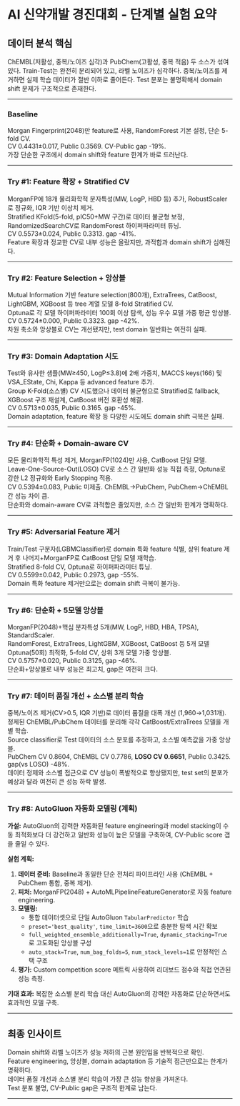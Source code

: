 # AI 신약개발 경진대회 - 단계별 실험 요약

## 데이터 분석 핵심
ChEMBL(저활성, 중복/노이즈 심각)과 PubChem(고활성, 중복 적음) 두 소스가 섞여 있다. Train-Test는 완전히 분리되어 있고, 라벨 노이즈가 심각하다. 중복/노이즈를 제거하면 실제 학습 데이터가 절반 이하로 줄어든다. Test 분포는 불명확해서 domain shift 문제가 구조적으로 존재한다.

---

### Baseline
Morgan Fingerprint(2048)만 feature로 사용, RandomForest 기본 설정, 단순 5-fold CV.  
CV 0.4431±0.017, Public 0.3569. CV-Public gap -19%.  
가장 단순한 구조에서 domain shift와 feature 한계가 바로 드러난다.

---

### Try #1: Feature 확장 + Stratified CV
MorganFP에 18개 물리화학적 분자특성(MW, LogP, HBD 등) 추가, RobustScaler로 정규화, IQR 기반 이상치 제거.  
Stratified KFold(5-fold, pIC50+MW 구간)로 데이터 불균형 보정, RandomizedSearchCV로 RandomForest 하이퍼파라미터 튜닝.  
CV 0.5573±0.024, Public 0.3313. gap -41%.  
Feature 확장과 정교한 CV로 내부 성능은 올랐지만, 과적합과 domain shift가 심해진다.

---

### Try #2: Feature Selection + 앙상블
Mutual Information 기반 feature selection(800개), ExtraTrees, CatBoost, LightGBM, XGBoost 등 tree 계열 모델 8-fold Stratified CV.  
Optuna로 각 모델 하이퍼파라미터 100회 이상 탐색, 성능 우수 모델 가중 평균 앙상블.  
CV 0.5724±0.000, Public 0.3323. gap -42%.  
차원 축소와 앙상블로 CV는 개선됐지만, test domain 일반화는 여전히 실패.

---

### Try #3: Domain Adaptation 시도
Test와 유사한 샘플(MW≥450, LogP≤3.8)에 2배 가중치, MACCS keys(166) 및 VSA_EState, Chi, Kappa 등 advanced feature 추가.  
Group K-Fold(소스별) CV 시도했으나 데이터 불균형으로 Stratified로 fallback, XGBoost 구조 재설계, CatBoost 버전 호환성 해결.  
CV 0.5713±0.035, Public 0.3165. gap -45%.  
Domain adaptation, feature 확장 등 다양한 시도에도 domain shift 극복은 실패.

---

### Try #4: 단순화 + Domain-aware CV
모든 물리화학적 특성 제거, MorganFP(1024)만 사용, CatBoost 단일 모델.  
Leave-One-Source-Out(LOSO) CV로 소스 간 일반화 성능 직접 측정, Optuna로 강한 L2 정규화와 Early Stopping 적용.  
CV 0.5394±0.083, Public 미제출. ChEMBL→PubChem, PubChem→ChEMBL 간 성능 차이 큼.  
단순화와 domain-aware CV로 과적합은 줄었지만, 소스 간 일반화 한계가 명확하다.

---

### Try #5: Adversarial Feature 제거
Train/Test 구분자(LGBMClassifier)로 domain 특화 feature 식별, 상위 feature 제거 후 나머지+MorganFP로 CatBoost 단일 모델 재학습.  
Stratified 8-fold CV, Optuna로 하이퍼파라미터 튜닝.  
CV 0.5599±0.042, Public 0.2973, gap -55%.  
Domain 특화 feature 제거만으로는 domain shift 극복이 불가능.

---

### Try #6: 단순화 + 5모델 앙상블
MorganFP(2048)+핵심 분자특성 5개(MW, LogP, HBD, HBA, TPSA), StandardScaler.  
RandomForest, ExtraTrees, LightGBM, XGBoost, CatBoost 등 5개 모델 Optuna(50회) 최적화, 5-fold CV, 상위 3개 모델 가중 앙상블.  
CV 0.5757±0.020, Public 0.3125, gap -46%.  
단순화+앙상블로 내부 성능은 최고치, gap은 여전히 크다.

---

### Try #7: 데이터 품질 개선 + 소스별 분리 학습
중복/노이즈 제거(CV>0.5, IQR 기반)로 데이터 품질을 대폭 개선 (1,960→1,031개).  
정제된 ChEMBL/PubChem 데이터를 분리해 각각 CatBoost/ExtraTrees 모델을 개별 학습.  
Source classifier로 Test 데이터의 소스 분포를 추정하고, 소스별 예측값을 가중 앙상블.  
PubChem CV 0.8604, ChEMBL CV 0.7786, **LOSO CV 0.6651**, Public 0.3425. gap(vs LOSO) -48%.  
데이터 정제와 소스별 접근으로 CV 성능이 폭발적으로 향상됐지만, test set의 분포가 예상과 달라 여전히 큰 성능 하락 발생.

---

### Try #8: AutoGluon 자동화 모델링 (계획)
**가설:** AutoGluon의 강력한 자동화된 feature engineering과 model stacking이 수동 최적화보다 더 강건하고 일반화 성능이 높은 모델을 구축하여, CV-Public score 갭을 줄일 수 있다.

**실험 계획:**
1. **데이터 준비:** Baseline과 동일한 단순 전처리 파이프라인 사용 (ChEMBL + PubChem 통합, 중복 제거).
2. **피처:** MorganFP(2048) + AutoMLPipelineFeatureGenerator로 자동 feature engineering.
3. **모델링:**
   - 통합 데이터셋으로 단일 AutoGluon `TabularPredictor` 학습
   - `preset='best_quality'`, `time_limit=3600`으로 충분한 탐색 시간 확보
   - `full_weighted_ensemble_additionally=True`, `dynamic_stacking=True`로 고도화된 앙상블 구성
   - `auto_stack=True`, `num_bag_folds=5`, `num_stack_levels=1`로 안정적인 스택 구조
4. **평가:** Custom competition score 메트릭 사용하여 리더보드 점수와 직접 연관된 성능 측정.

**기대 효과:** 복잡한 소스별 분리 학습 대신 AutoGluon의 강력한 자동화로 단순하면서도 효과적인 모델 구축.

---

## 최종 인사이트
Domain shift와 라벨 노이즈가 성능 저하의 근본 원인임을 반복적으로 확인.  
Feature engineering, 앙상블, domain adaptation 등 기술적 접근만으로는 한계가 명확하다.  
데이터 품질 개선과 소스별 분리 학습이 가장 큰 성능 향상을 가져온다.  
Test 분포 불명, CV-Public gap은 구조적 한계로 남는다.

---